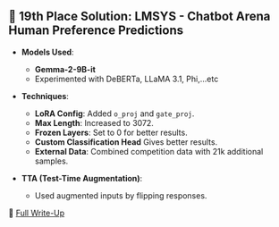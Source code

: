 ## 📝 **19th Place Solution: LMSYS - Chatbot Arena Human Preference Predictions**

- **Models Used**:
  - **Gemma-2-9B-it**
  - Experimented with DeBERTa, LLaMA 3.1, Phi,...etc

- **Techniques**:
  - **LoRA Config**: Added `o_proj` and `gate_proj`.
  - **Max Length**: Increased to 3072.
  - **Frozen Layers**: Set to 0 for better results.
  - **Custom Classification Head** Gives better results.
  - **External Data**: Combined competition data with 21k additional samples.

- **TTA (Test-Time Augmentation)**:
  - Used augmented inputs by flipping responses.

🔗 [Full Write-Up](https://www.kaggle.com/competitions/lmsys-chatbot-arena/discussion/527704)

